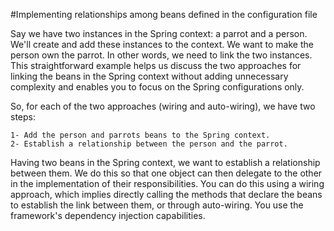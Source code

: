 #Implementing relationships among beans defined in the configuration file

Say we have two instances in the Spring context: a parrot and a person. We'll create and add these instances to the context.
We want to make the person own the parrot. In other words, we need to link the two instances.
This straightforward example helps us discuss the two approaches for linking the beans in the Spring context without adding 
unnecessary complexity and enables you to focus on the Spring configurations only.

So, for each of the two approaches (wiring and auto-wiring), we have two steps:

	1- Add the person and parrots beans to the Spring context.
	2- Establish a relationship between the person and the parrot.

Having two beans in the Spring context, we want to establish a relationship between them. We do this so that one object can 
then delegate to the other in the implementation of their responsibilities. You can do this using a wiring approach, which 
implies directly calling the methods that declare the beans to establish the link between them, or through auto-wiring. 
You use the framework's dependency injection capabilities.


